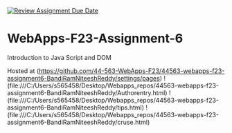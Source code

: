 [![Review Assignment Due Date](https://classroom.github.com/assets/deadline-readme-button-24ddc0f5d75046c5622901739e7c5dd533143b0c8e959d652212380cedb1ea36.svg)](https://classroom.github.com/a/b9NC0g7h)
# WebApps-F23-Assignment-6
Introduction to Java Script and DOM

Hosted at (https://github.com/44-563-WebApps-F23/44563-webapps-f23-assignment6-BandiRamNiteeshReddy/settings/pages)
!(file:///C:/Users/s565458/Desktop/Webapps_repos/44563-webapps-f23-assignment6-BandiRamNiteeshReddy/Authorentry.html)
!(file:///C:/Users/s565458/Desktop/Webapps_repos/44563-webapps-f23-assignment6-BandiRamNiteeshReddy/tips.html)
!(file:///C:/Users/s565458/Desktop/Webapps_repos/44563-webapps-f23-assignment6-BandiRamNiteeshReddy/cruse.html)